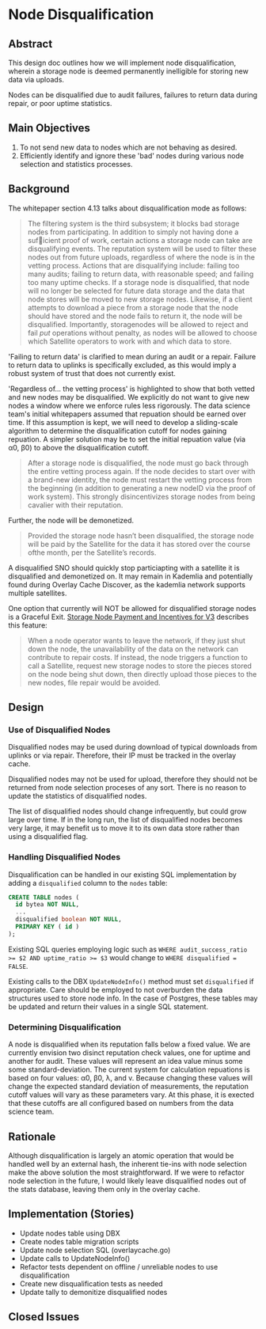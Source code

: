 # Node Disqualification

## Abstract

This design doc outlines how we will implement node disqualification, wherein a storage node is deemed permanently inelligible for storing new data via uploads.

Nodes can be disqualified due to audit failures, failures to return data during repair, or poor uptime statistics.

## Main Objectives

1. To not send new data to nodes which are not behaving as desired.
2. Efficiently identify and ignore these 'bad' nodes during various node selection and statistics processes.

## Background

The whitepaper section 4.13 talks about disqualification mode as follows:

> The filtering system is the third subsystem; it blocks bad storage nodes from participating. In addition to simply not having done a suficient proof of work, certain actions a storage node can take are disqualifying events. The reputation system will be used to filter these nodes out from future uploads, regardless of where the node is in the vetting process. Actions that are disqualifying include: failing too many audits; failing to return data, with reasonable speed; and failing too many uptime checks.
> If a storage node is disqualified, that node will no longer be selected for future data storage and the data that node stores will be moved to new storage nodes. Likewise, if a client attempts to download a piece from a storage node that the node should have stored and the node fails to return it, the node will be disqualified. Importantly, storagenodes will be allowed to reject and fail _put_ operations without penalty, as nodes will be allowed to choose which Satellite operators to work with and which data to store.

'Failing to return data' is clarified to mean during an audit or a repair. Failure to return data to uplinks is specifically excluded, as this would imply a robust system of trust that does not currently exist.

'Regardless of... the vetting process' is highlighted to show that both vetted and new nodes may be disqualified.  We explicitly do not want to give new nodes a window where we enforce rules less rigorously.  The data science team's initial whitepapers assumed that repuation should be earned over time.  If this assumption is kept, we will need to develop a sliding-scale algorithm to determine the disqualification cutoff for nodes gaining repuation.  A simpler solution may be to set the initial repuation value (via α0, β0) to above the disqualification cutoff.

> After a storage node is disqualified, the node must go back through the entire vetting process again. If the node decides to start over with a brand-new identity, the node must restart the vetting process from the beginning (in addition to generating a new nodeID via the proof of work system). This strongly disincentivizes storage nodes from being cavalier with their reputation.

Further, the node will be demonetized.

> Provided the storage node hasn’t been disqualified, the storage node will be paid by the Satellite for the data it has stored over the course ofthe month, per the Satellite’s records.

A disqualified SNO should quickly stop particiapting with a satellite it is disqualified and demonetized on.  It may remain in Kademlia and potentially found during Overlay Cache Discover, as the kademlia network supports multiple satellites.

One option that currently will NOT be allowed for disqualified storage nodes is a Graceful Exit.  [Storage Node Payment and Incentives for V3](https://docs.google.com/document/d/1-Pxzk-ad-0QtF6nnTwfgzk8e_-XbBNSDxuRvnbd0QL8/edit#heading=h.rz1ehm5mbeuz) describes this feature:

> When a node operator wants to leave the network, if they just shut down the node, the unavailability of the data on the network can contribute to repair costs.  If instead, the node triggers a function to call a Satellite, request new storage nodes to store the pieces stored on the node being shut down, then directly upload those pieces to the new nodes, file repair would be avoided.

## Design

### Use of Disqualified Nodes

Disqualified nodes may be used during download of typical downloads from uplinks or via repair.  Therefore, their IP must be tracked in the overlay cache.

Disqualified nodes may not be used for upload, therefore they should not be returned from node selection proceses of any sort.  There is no reason to update the statistics of disqualified nodes.

The list of disqualified nodes should change infrequently, but could grow large over time.  If in the long run, the list of disqualified nodes becomes very large, it may benefit us to move it to its own data store rather than using a disqualified flag.

### Handling Disqualified Nodes

Disqualification can be handled in our existing SQL implementation by adding a `disqualified` column to the `nodes` table:

```sql
CREATE TABLE nodes (
  id bytea NOT NULL,
  ...
  disqualified boolean NOT NULL,
  PRIMARY KEY ( id )
);
```

Existing SQL queries employing logic such as `WHERE audit_success_ratio >= $2 AND uptime_ratio >= $3` would change to `WHERE disqualified = FALSE`.

Existing calls to the DBX `UpdateNodeInfo()` method must set `disqualified` if appropriate.  Care should be employed to not overburden the data structures used to store node info.  In the case of Postgres, these tables may be updated and return their values in a single SQL statement.

### Determining Disqualification

A node is disqualified when its reputation falls below a fixed value.  We are currently envision two disinct reputation check values, one for uptime and another for audit.  These values will represent an idea value minus some some standard-deviation.  The current system for calculation repuations is based on four values: α0, β0, λ, and v.  Because changing these values will change the expected standard deviation of measurements, the reputation cutoff values will vary as these parameters vary.  At this phase, it is exected that these cutoffs are all configured based on numbers from the data science team.

## Rationale

Although disqualification is largely an atomic operation that would be handled well by an external hash, the inherent tie-ins with node selection make the above solution the most straightforward.  If we were to refactor node selection in the future, I would likely leave disqualified nodes out of the stats database, leaving them only in the overlay cache.

## Implementation (Stories)

- Update nodes table using DBX
- Create nodes table migration scripts
- Update node selection SQL (overlaycache.go)
- Update calls to UpdateNodeInfo()
- Refactor tests dependent on offline / unreliable nodes to use disqualification
- Create new disqualification tests as needed
- Update tally to demonitize disqualified nodes

## Closed Issues
